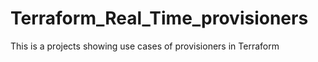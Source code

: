 # Terraform_Real_Time_provisioners
This is a projects showing use cases of provisioners in Terraform
